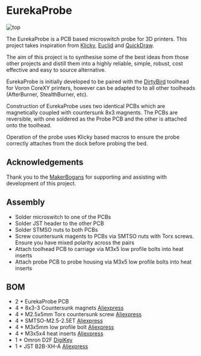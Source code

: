 # EurekaProbe

![top](https://user-images.githubusercontent.com/101759743/212232886-41792e27-531e-489f-abd1-f27bca22079c.PNG)

The EurekaProbe is a PCB based microswitch probe for 3D printers. This project takes inspiration from [Klicky](https://github.com/jlas1/Klicky-Probe/), [Euclid](https://github.com/nionio6915/Euclid_Probe) and [QuickDraw](https://github.com/Annex-Engineering/Quickdraw_Probe).

The aim of this project is to synthesise some of the best ideas from those other projects and distill them into a highly reliable, simple, robust, cost effective and easy to source alternative.

EurekaProbe is initially developed to be paired with the [DirtyBird](https://github.com/MakerBogans/dirtybird) toolhead for Voron CoreXY printers, however can be adapted to to all other toolheads (AfterBurner, StealthBurner, etc).

Construction of EurekaProbe uses two identical PCBs which are magnetically coupled with countersunk 8x3 magnents. The PCBs are reversible, with one soldered as the Probe PCB and the other is attached onto the toolhead.

Operation of the probe uses Klicky based macros to ensure the probe correctly attaches from the dock before probing the bed.

## Acknowledgements
Thank you to the [MakerBogans](https://github.com/MakerBogans) for supporting and assisting with development of this project.

## Assembly
- Solder microswitch to one of the PCBs
- Solder JST header to the other PCB
- Solder STMSO nuts to both PCBs
- Screw countersunk magents to PCBs via SMTSO nuts with Torx screws. Ensure you have mixed polarity across the pairs
- Attach toolhead PCB to carriage via M3x5 low profile bolts into heat inserts
- Attach probe PCB to probe housing via M3x5 low profile bolts into heat inserts

## BOM
- 2	* EurekaProbe PCB
- 4	* 8x3-3 Countersunk magnets [Aliexpress](https://www.aliexpress.com/item/1005001610172466.html)
- 4 * M2.5x5mm Torx countersunk screw [Aliexpress](https://www.aliexpress.com/item/33006942612.html)
- 4 * SMTSO-M2.5-2.5ET [Aliexpress](https://www.aliexpress.com/item/1005003780036815.html)
- 4 * M3x5mm low profile bolt [Aliexpress](https://www.aliexpress.com/item/33049052926.html)
- 4 * M3x5x4 heat inserts [Aliexpress](https://www.aliexpress.com/item/1005003314830904.html)
- 1 * Omron D2F [DigiKey](https://www.digikey.com.au/en/products/detail/omron-electronics-inc-emc-div/D2F-5/8593136)
- 1 * JST B2B-XH-A [Aliexpress](https://www.aliexpress.com/item/4000029861567.html)
